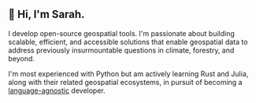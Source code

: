 ## 👋 Hi, I'm Sarah. 

I develop open-source geospatial tools. I'm passionate about building scalable, efficient, and accessible solutions that enable geospatial data to address previously insurmountable questions in climate, forestry, and beyond.

I'm most experienced with Python but am actively learning Rust and Julia, along with their related geospatial ecosystems, in pursuit of becoming a [language-agnostic](https://en.wikipedia.org/wiki/Language-agnostic) developer.
<!--
**szwiep/szwiep** is a ✨ _special_ ✨ repository because its `README.md` (this file) appears on your GitHub profile.

Here are some ideas to get you started:

- 🔭 I’m currently working on ...
- 🌱 I’m currently learning ...
- 👯 I’m looking to collaborate on ...
- 🤔 I’m looking for help with ...
- 💬 Ask me about ...
- 📫 How to reach me: ...
- 😄 Pronouns: ...
- ⚡ Fun fact: ...
-->
